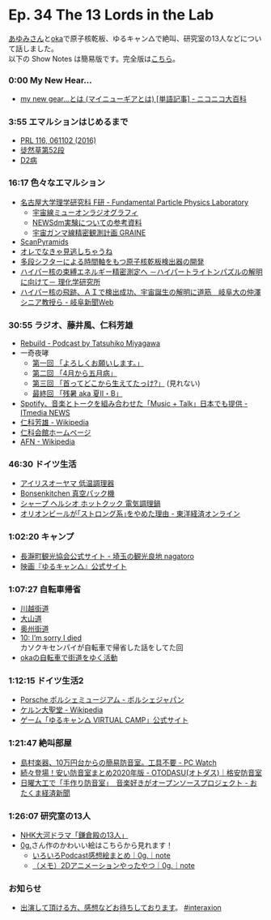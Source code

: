 # Ep. 34 The 13 Lords in the Lab

[あゆみさん](https://twitter.com/ayumisalt)と[oka](https://twitter.com/nowohyeah)で原子核乾板、ゆるキャン△で絶叫、研究室の13人などについて話しました。  
以下の Show Notes は簡易版です。完全版は[こちら](https://interaxion-podcast.github.io/34)。

### 0:00 My New Hear...

- [my new gear...とは (マイニューギアとは) [単語記事] - ニコニコ大百科](https://dic.nicovideo.jp/a/my%20new%20gear...)

### 3:55 エマルションはじめるまで

- [PRL 116, 061102 (2016)](https://journals.aps.org/prl/abstract/10.1103/PhysRevLett.116.061102)
- [徒然草第52段](https://www2.yamanashi-ken.ac.jp/~itoyo/tsuredure/turedure050_099/turedure052.htm)
- [D2病](https://twitter.com/search?q=D2%E7%97%85)

### 16:17 色々なエマルション

- [名古屋大学理学研究科 F研 - Fundamental Particle Physics Laboratory](https://flab.phys.nagoya-u.ac.jp/)
  - [宇宙線ミューオンラジオグラフィ](https://flab.phys.nagoya-u.ac.jp/2011/appli/muon/)
  - [NEWSdm実験についての参考資料](https://flab.phys.nagoya-u.ac.jp/2011/experiment/dm/newsdmref/)
  - [宇宙ガンマ線精密観測計画 GRAINE](https://flab.phys.nagoya-u.ac.jp/2011/appli/graine/)
- [ScanPyramids](http://www.scanpyramids.org/index-ja.html)
- [オレでなきゃ見逃しちゃうね](https://dic.pixiv.net/a/%E5%9B%A3%E9%95%B7%E3%81%AE%E6%89%8B%E5%88%80%E3%82%92%E8%A6%8B%E9%80%83%E3%81%95%E3%81%AA%E3%81%8B%E3%81%A3%E3%81%9F%E4%BA%BA)
- [多段シフターによる時間軸をもつ原子核乾板検出器の開発](https://www.jstage.jst.go.jp/article/butsuri/72/10/72_734/_article/-char/ja/)
- [ハイパー核の束縛エネルギー精密測定へ －ハイパートライトンパズルの解明に向けて－ 理化学研究所](https://www.riken.jp/press/2021/20210914_3/index.html)
- [ハイパー核の飛跡、ＡＩで検出成功、宇宙誕生の解明に道筋　岐阜大の仲澤シニア教授ら - 岐阜新聞Web](https://www.gifu-np.co.jp/articles/-/16354)

### 30:55 ラジオ、藤井風、仁科芳雄

- [Rebuild - Podcast by Tatsuhiko Miyagawa](https://rebuild.fm/)
- 一奇夜哮
  - [第一回 「よろしくお願いします。」](https://youtu.be/teBXkThXVN8)
  - [第二回 「4月から五月病」](https://youtu.be/d8bubFrNFJg)
  - [第三回 「首ってどこから生えてたっけ?」](https://www.youtube.com/watch?v=EJlVtYNqG0M) (見れない)
  - [最終回 「残暑 aka 夏Ⅱ・B」](https://youtu.be/2y2d65wbMnA)
- [Spotify、音楽とトークを組み合わせた「Music + Talk」日本でも提供 - ITmedia NEWS](https://www.itmedia.co.jp/news/articles/2108/19/news077.html)
- [仁科芳雄 - Wikipedia](https://ja.wikipedia.org/wiki/%E4%BB%81%E7%A7%91%E8%8A%B3%E9%9B%84)
- [仁科会館ホームページ](http://www.kagaku.nishina.town.satosho.okayama.jp/)
- [AFN - Wikipedia](https://ja.wikipedia.org/wiki/AFN)

### 46:30 ドイツ生活

- [アイリスオーヤマ 低温調理器](https://amzn.to/3HxwFqg)
- [Bonsenkitchen 真空パック機](https://amzn.to/3J5ctMU)  
- [シャープ ヘルシオ ホットクック 電気調理鍋](https://amzn.to/34gNPKo)
- [オリオンビールが｢ストロング系｣をやめた理由 - 東洋経済オンライン](https://toyokeizai.net/articles/-/393679)

### 1:02:20 キャンプ

- [長瀞町観光協会公式サイト - 埼玉の観光良地 nagatoro](https://www.nagatoro.gr.jp/)
- [映画『ゆるキャン△』公式サイト](https://yurucamp.jp/cinema/)

### 1:07:27 自転車帰省

- [川越街道](https://ja.wikipedia.org/wiki/%E5%B7%9D%E8%B6%8A%E8%A1%97%E9%81%93)
- [大山道](https://ja.wikipedia.org/wiki/%E5%A4%A7%E5%B1%B1%E9%81%93)
- [奥州街道](https://ja.wikipedia.org/wiki/%E5%A5%A5%E5%B7%9E%E8%A1%97%E9%81%93)
- [10: I’m sorry I died](https://interaxion-podcast.github.io/10)  
  カソクキセンパイが自転車で帰省した話をしてた回
- [okaの自転車で街道をゆく活動](https://twitter.com/nowohyeah/status/1476044369149194242)

### 1:12:15 ドイツ生活2

- [Porsche ポルシェミュージアム - ポルシェジャパン](https://www.porsche.com/japan/jp/aboutporsche/porschemuseum/)
- [ケルン大聖堂 - Wikipedia](https://ja.wikipedia.org/wiki/%E3%82%B1%E3%83%AB%E3%83%B3%E5%A4%A7%E8%81%96%E5%A0%82)
- [ゲーム「ゆるキャン△ VIRTUAL CAMP」公式サイト](https://yurucamp-v.com/)

### 1:21:47 絶叫部屋

- [島村楽器、10万円台からの簡易防音室。工具不要 - PC Watch](https://pc.watch.impress.co.jp/docs/news/1373973.html)
- [続々登場！安い防音室まとめ2020年版 - OTODASU(オトダス)｜格安防音室](https://otodasu.jp/bouonsitu-yasui/)
- [日曜大工で「手作り防音室」　音楽好きがオープンソースプロジェクト - おたくま経済新聞](https://otakei.otakuma.net/archives/2021102708.html)

### 1:26:07 研究室の13人

- [NHK大河ドラマ「鎌倉殿の13人」](https://www.nhk.or.jp/kamakura13/)
- [0g.](https://twitter.com/trickolo)さん作のかわいい絵はこちらから見れます！
  - [いろいろPodcast感想絵まとめ｜0g.｜note](https://note.com/0gdot/n/ne0344376b8d4)
  - [（メモ）2Dアニメーションやったやつ｜0g.｜note](https://note.com/0gdot/n/n6f50c73764a0)

### お知らせ

- [出演して頂ける方、感想などお待ちしております](https://interaxion-podcast.github.io/feedback/)。 [#interaxion](https://twitter.com/hashtag/interaxion)
